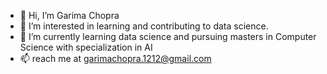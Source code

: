 - 👋 Hi, I’m Garima Chopra
- 👀 I’m interested in learning and contributing to data science.
- 🌱 I’m currently learning data science and pursuing masters in Computer Science with specialization in AI
- 📫 reach me at garimachopra.1212@gmail.com


